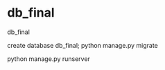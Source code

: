 # db_final
db_final

create database db_final;
python manage.py migrate

python manage.py runserver

